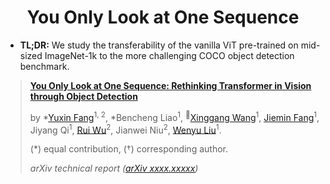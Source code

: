 <div align="center">   
  
# You Only Look at One Sequence
</div>

* **TL;DR:** We study the transferability of the vanilla ViT pre-trained on mid-sized ImageNet-1k to the more challenging COCO object detection benchmark.


> [**You Only Look at One Sequence: Rethinking Transformer in Vision through Object Detection**](http://arxiv.org/abs/xxxx.xxxxx)
>
> by \*[Yuxin Fang](https://scholar.google.com/citations?user=_Lk0-fQAAAAJ&hl=en)<sup>1, 2</sup>, \*Bencheng Liao<sup>1</sup>, <sup>:email:</sup>[Xinggang Wang](https://xinggangw.info/)<sup>1</sup>, [Jiemin Fang](https://jaminfong.cn)<sup>1</sup>, Jiyang Qi<sup>1</sup>, [Rui Wu](https://scholar.google.com/citations?hl=en&user=Z_ZkkbEAAAAJ&view_op=list_works&citft=1&email_for_op=2yuxinfang%40gmail.com&gmla=AJsN-F6AJfvX_wN_jDDdJOp33cW5LrvrAwATh1FFyrUxKD8H354RTN7gMFIXi4NTozHvdj1ITW1q5sNS3ED-3htZJpnUA9BraZa8Wnc_XSfCR37MriE77bh9KHFTKml-qPSgNTPdxwFl8KHxIgOWc_ZuJdvo8cbBWc_Ec3SBL6n7wsYYS2E1Wzm4kWwXQybOJCGjI8_EwHwwipOfkQR9I2C_Riq1gk1Y_JG3BQ3xrTy2fN_plPE37StUe_nOnrTjUz919wcMXKqW)<sup>2</sup>, Jianwei Niu<sup>2</sup>, [Wenyu Liu](http://eic.hust.edu.cn/professor/liuwenyu/)<sup>1</sup>.
>
> (\*) equal contribution, (†) corresponding author.
> 
> *arXiv technical report ([arXiv xxxx.xxxxx](http://arxiv.org/abs/xxxx.xxxxx))*

